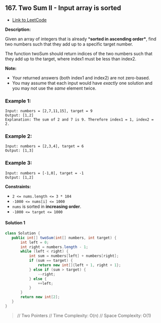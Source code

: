 ## 167. Two Sum II - Input array is sorted

- [Link to LeetCode](https://leetcode.com/problems/two-sum-ii-input-array-is-sorted/)

**Description:**



Given an array of integers that is already ***sorted in ascending order\***, find two numbers such that they add up to a specific target number.

The function twoSum should return indices of the two numbers such that they add up to the target, where index1 must be less than index2.

**Note:**

- Your returned answers (both index1 and index2) are not zero-based.
- You may assume that each input would have *exactly* one solution and you may not use the *same* element twice.



<!-- tabs:start -->

### **Example 1:**

```
Input: numbers = [2,7,11,15], target = 9
Output: [1,2]
Explanation: The sum of 2 and 7 is 9. Therefore index1 = 1, index2 = 2.
```

### **Example 2:**

```
Input: numbers = [2,3,4], target = 6
Output: [1,3]
```

### **Example 3:**

```
Input: numbers = [-1,0], target = -1
Output: [1,2]
```



<!-- tabs:end -->



**Constraints:**

- `2 <= nums.length <= 3 * 104`
- `-1000 <= nums[i] <= 1000`
- `nums` is sorted in **increasing order**.
- `-1000 <= target <= 1000`



<!-- tabs:start -->

#### **Solution 1**



```java
class Solution {
   public int[] twoSum(int[] numbers, int target) {
       int left = 0;
       int right = numbers.length - 1;
       while (left < right) {
           int sum = numbers[left] + numbers[right];
           if (sum == target) {
               return new int[]{left + 1, right + 1};
           } else if (sum > target) {
               --right;
           } else {
               ++left;
           }
       }
       return new int[2];
   }
}
```



> // Two Pointers
> // Time Complexity: O(n)
> // Space Complexity: O(1)



<!-- tabs:end -->




